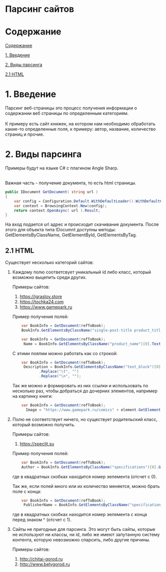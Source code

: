 # Парсинг сайтов

# Содержание
[Содержание](#содержание)

[1. Введение](#1-введение)

[2. Виды парсинга](#2-виды-парсинга)  

[2.1 HTML](#21-html)  


# 1. Введение

Парсинг веб-страницы это процесс получения информации о содержании веб страницы по определенным категориям.  <br>
<br>
К примеру есть сайт книжек, на котором нам необходимо обработать какие-то определенные поля, к примеру: автор, название, количество страниц и прочие.

# 2. Виды парсинга
Примеры будут  на языке C# с плагином Angle Sharp.

<br>
Важная часть - получение документа, то есть html страницы.


```C#
public IDocument GetDocument( string url )
{
    var config = Configuration.Default.WithDefaultLoader().WithDefaultCookies();
    var context = BrowsingContext.New(config);
    return context.OpenAsync( url ).Result;
}
```
На вход подается url адрес и происходит скачивание документа. После этого для объекта типа IDocumnt доступны методы: GetElementsByClassName, GetElementById, GetElementsByTag.


## 2.1 HTML
Существует несколько категорий сайтов:

1. Каждому полю соответсвует уникальный id либо класс, который возможно выцепить среди других.

    Примеры сайтов: <br>
    
    1. https://igraslov.store
    2. https://tochka24.com
    3. https://www.gamepark.ru
     
    Пример получения полей:
    
    ```C#
        var BookInfo = GetDocument(refToBook);
        BookInfo.GetElementsByClassName("single-post-title product_title entry-title")[0].TextContent;
    ```
    
    ```C#
        var BookInfo = GetDocument(refToBook);
         Name = BookInfo.GetElementsByClassName("product_name")[0].TextContent;
    ```
    
    С этими поялми можно работать как со строкой:
    ```C#
        var BookInfo = GetDocument(refToBook);
         Description = BookInfo.GetElementsByClassName("text_block")[0].TextContent
                .Replace("\t", "")
                .Replace("\n", "");
    ```
    
    Так же можно и формировать из них ссылки и использовать по несколько раз, чтобы добраться до дочерних элементов, например на картинку книги:
    ```C#
        var BookInfo = GetDocument(refToBook);
          Image = "https://www.gamepark.ru/comics" + element.GetElementsByClassName("img")[0].GetElementsByTagName("img")[0].Attributes["src"].Value;
    ```
2. Полю не соответствует ничего, но существует родительский класс, который возможно получить.

    Примеры сайтов: <br>
    
    1. https://speclit.su
    
    
    Пример получения полей:
    
    ```C#
        var BookInfo = GetDocument(refToBook);
        Author = BookInfo.GetElementsByClassName("specifications")[0].GetElementsByClassName("item")[3].GetElementsByClassName("val")[0].TextContent;
    ```
    где в квадратных скобках находится номер эелемента (отсчет с 0).
    
    Так же, если полей много или их количество меняется, можно брать поле с конца:

    ```C#
        var BookInfo = GetDocument(refToBook);
         PublisherName = BookInfo.GetElementsByClassName("specifications")[0].GetElementsByClassName("item")[^4].GetElementsByClassName("val")[0].TextContent;
    ```
    где в квадратных скобках находится номер эелемента с конца перед знаком ^ (отсчет с 1).
    
    
3. Сайты не пригодные для парсинга. Это могут быть сайты, которые не используют ни классы, ни id, либо же имеют запутанную систему контента, которую невозможно спарсить, либо другие причины.

    Примеры сайтов: <br>

    1. http://chitai-gorod.ru
    2. http://www.belygorod.ru
